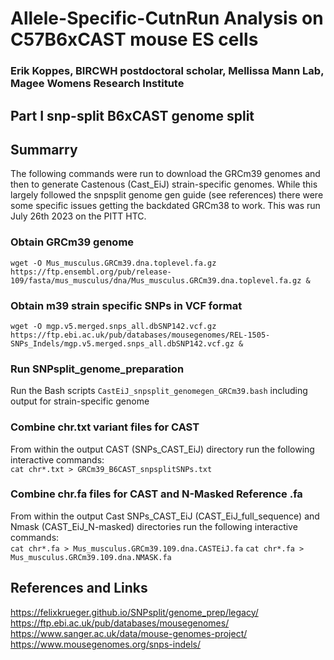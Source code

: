 # Allele-Specific-CutnRun Analysis on C57B6xCAST mouse ES cells
### Erik Koppes, BIRCWH postdoctoral scholar, Mellissa Mann Lab, Magee Womens Research Institute

## Part I snp-split B6xCAST genome split

## Summarry
The following commands were run to download the GRCm39 genomes and then to generate Castenous (Cast_EiJ) strain-specific genomes. While this largely followed the snpsplit genome gen guide (see references) there were some specific issues getting the backdated GRCm38 to work. This was run July 26th 2023 on the PITT HTC.

### Obtain GRCm39 genome
`wget -O Mus_musculus.GRCm39.dna.toplevel.fa.gz https://ftp.ensembl.org/pub/release-109/fasta/mus_musculus/dna/Mus_musculus.GRCm39.dna.toplevel.fa.gz &`

### Obtain m39 strain specific SNPs in VCF format
`wget -O mgp.v5.merged.snps_all.dbSNP142.vcf.gz https://ftp.ebi.ac.uk/pub/databases/mousegenomes/REL-1505-SNPs_Indels/mgp.v5.merged.snps_all.dbSNP142.vcf.gz &`

### Run SNPsplit_genome_preparation
Run the Bash scripts `CastEiJ_snpsplit_genomegen_GRCm39.bash` including output for strain-specific genome

### Combine chr.txt variant files for CAST
From within the output CAST (SNPs_CAST_EiJ) directory run the following interactive commands:   
`cat chr*.txt > GRCm39_B6CAST_snpsplitSNPs.txt`

### Combine chr.fa files for CAST and N-Masked Reference .fa
From within the output Cast SNPs_CAST_EiJ (CAST_EiJ_full_sequence) and Nmask (CAST_EiJ_N-masked) directories run the following interactive commands:   
`cat chr*.fa > Mus_musculus.GRCm39.109.dna.CASTEiJ.fa`
`cat chr*.fa > Mus_musculus.GRCm39.109.dna.NMASK.fa`

## References and Links
https://felixkrueger.github.io/SNPsplit/genome_prep/legacy/
https://ftp.ebi.ac.uk/pub/databases/mousegenomes/
https://www.sanger.ac.uk/data/mouse-genomes-project/
https://www.mousegenomes.org/snps-indels/

